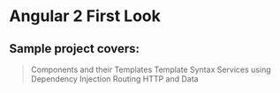 # Angular 2 First Look

## Sample project covers:
> Components and their Templates
> Template Syntax
> Services using Dependency Injection
> Routing
> HTTP and Data